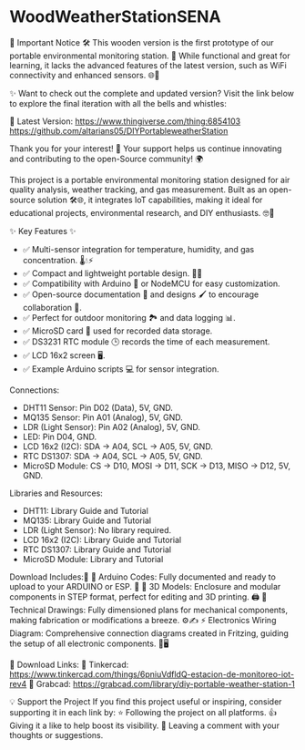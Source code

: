 # WoodWeatherStationSENA

📢 Important Notice 🛠️
This wooden version is the first prototype of our portable environmental monitoring station. 🎉 While functional and great for learning, it lacks the advanced features of the latest version, such as WiFi connectivity and enhanced sensors. 🌐📡

✨ Want to check out the complete and updated version?
Visit the link below to explore the final iteration with all the bells and whistles:

🔗 Latest Version: 
https://www.thingiverse.com/thing:6854103
https://github.com/altarians05/DIYPortableweatherStation

Thank you for your interest! 💚 Your support helps us continue innovating and contributing to the open-Source community! 🌍

This project is a portable environmental monitoring station designed for air quality analysis, weather tracking, and gas measurement. Built as an open-source solution 🛠️🌐, it integrates IoT capabilities, making it ideal for educational projects, environmental research, and DIY enthusiasts. 🤓🔧

✨ Key Features ✨
- ✅ Multi-sensor integration for temperature, humidity, and gas concentration. 🌡️💧⚡
- ✅ Compact and lightweight portable design. 🎒📏
- ✅ Compatibility with Arduino 🤖 or NodeMCU for easy customization.
- ✅ Open-source documentation 📂 and designs 🖌️ to encourage collaboration 🤝.
- ✅ Perfect for outdoor monitoring 🏞️ and data logging 📊.
- ✅ MicroSD card 📀 used for recorded data storage.
- ✅ DS3231 RTC module 🕒 records the time of each measurement.
- ✅ LCD 16x2 screen 🖥️.
- ✅ Example Arduino scripts 💻 for sensor integration.

Connections:
- DHT11 Sensor: Pin D02 (Data), 5V, GND.
- MQ135 Sensor: Pin A01 (Analog), 5V, GND.
- LDR (Light Sensor): Pin A02 (Analog), 5V, GND.
- LED: Pin D04, GND.
- LCD 16x2 (I2C): SDA -> A04, SCL -> A05, 5V, GND.
- RTC DS1307: SDA -> A04, SCL -> A05, 5V, GND.
- MicroSD Module: CS -> D10, MOSI -> D11, SCK -> D13, MISO -> D12, 5V, GND.

Libraries and Resources:
- DHT11: Library Guide and Tutorial
- MQ135: Library Guide and Tutorial
- LDR (Light Sensor): No library required.
- LCD 16x2 (I2C): Library Guide and Tutorial
- RTC DS1307: Library Guide and Tutorial
- MicroSD Module: Library and Tutorial

Download Includes:📂
📜 Arduino Codes: Fully documented and ready to upload to your ARDUINO or ESP. 🚀
📐 3D Models: Enclosure and modular components in STEP format, perfect for editing and 3D printing. 🖨️
📏 Technical Drawings: Fully dimensioned plans for mechanical components, making fabrication or modifications a breeze. ⚙️✍️
⚡ Electronics Wiring Diagram: Comprehensive connection diagrams created in Fritzing, guiding the setup of all electronic components. 🔌🖥️

🔗 Download Links:
📌 Tinkercad: https://www.tinkercad.com/things/6pniuVdfldQ-estacion-de-monitoreo-iot-rev4
📌 Grabcad: https://grabcad.com/library/diy-portable-weather-station-1

💡 Support the Project
If you find this project useful or inspiring, consider supporting it in each link by:
⭐ Following the project on all platforms.
👍 Giving it a like to help boost its visibility.
💬 Leaving a comment with your thoughts or suggestions.
